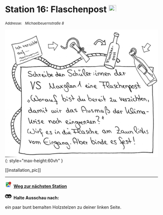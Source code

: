 # Station 16: Flaschenpost  <a href="https://www.google.com/maps/dir/?api=1&travelmode=walking&destination=13.01651,47.8033918"><img src="site:assets/google-maps.svg" width="24" height="24"></a>

<small>Addresse:<em style="margin-left: 10px">Michaelbeuernstraße 8</em></small>



![Image title](assets/16_Spiel-Station_Flaschenpost.png){: style="max-height:60vh" }


[[installation_pic]]



____

<a href="https://www.google.com/maps/dir/?api=1&travelmode=walking&destination=13.0165242,47.8028333"><img src="https://github.com/kipppunkte/kipppunkte/raw/gh-pages/assets/google-maps.svg" style="height: 1.5em;margin-right: 0.5em"></a>**[Weg zur nächsten Station](next_url)**



<img src="https://github.com/kipppunkte/kipppunkte/raw/gh-pages/assets/eyes.svg" style="height: 1.5em;background: white;margin-right: 0.5em">**Halte Ausschau nach:**

ein paar bunt bemalten Holzstelzen zu deiner linken Seite.